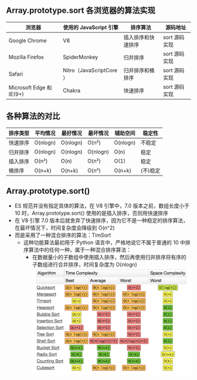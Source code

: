 ## Array.prototype.sort 各浏览器的算法实现

|浏览器 |使用的 JavaScript 引擎 |排序算法 |源码地址|
|----|----|----|----|
|Google Chrome |V8 |插入排序和快速排序 |sort 源码实现|
|Mozilla Firefox |SpiderMonkey |归并排序 |sort 源码实现|
|Safari |Nitro（JavaScriptCore ） |归并排序和桶排序 |sort 源码实现|
|Microsoft Edge 和 IE(9+) |Chakra |	快速排序 |sort 源码实现|

## 各种算法的对比
|排序类型| 	平均情况 |	最好情况 	|最坏情况 	|辅助空间 |	 稳定性|
|----|----|----|----|----|----|
|快速排序 |	O(nlogn)|O(nlogn) |	O(n²) | O(nlogn) | 不稳定|
|归并排序 |	O(nlogn)|O(nlogn) |	O(nlogn) |	O(n) |稳定|
|插入排序 |	O(n²) 	|O(n) 	  |  O(n²) 	|  O(1) |稳定|
|桶排序   |  O(n+k) |  O(n+k) |	 O(n²) | O(n+k)|(不)稳定|

## Array.prototype.sort()
* ES 规范并没有指定具体的算法，在 V8 引擎中，7.0 版本之前，数组长度小于 10 时，Array.prototype.sort() 使用的是插入排序，否则用快速排序
* 在 V8 引擎 7.0 版本后就舍弃了快速排序，因为它不是一种稳定的排序算法，在最坏情况下，时间复杂度会降级到 O(n^2)
* 而是采用了一种混合排序的算法：TimSort
    * 这种功能算法最初用于 Python 语言中，严格地说它不属于普通的 10 中排序算法中的任何一种，属于一种混合排序算法：
        * 在数据量小的子数组中使用插入排序，然后再使用归并排序将有序的子数组进行合并排序，时间复杂度为 O(nlogn)
![各个排序算法时间复杂度](./时间复杂度.png)
